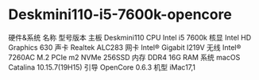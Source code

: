 # Deskmini110-i5-7600k-opencore
硬件&系统
名称	 型号版本
主板	 Deskmini110
CPU	  Intel i5 7600k
核显  Intel HD Graphics 630
声卡	 Realtek ALC283
网卡	 Intel® Gigabit I219V
无线  Intel® 7260AC
M.2   PCIe m2 NVMe 256SSD
内存  DDR4 16G RAM
系统	macOS Catalina 10.15.7(19H15)
引导	OpenCore 0.6.3
机型	iMac17,1

